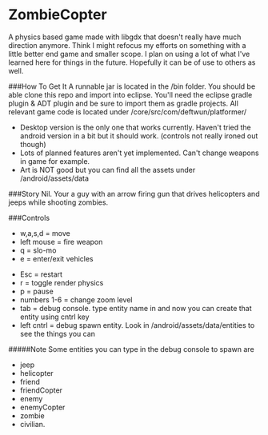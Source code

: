 # ZombieCopter
A physics based game made with libgdx that doesn't really have much direction anymore. Think I might refocus my efforts on something with a little better end game and smaller scope. I plan on using a lot of what I've learned here for things in the future. Hopefully it can be of use to others as well. 

###How To Get It
A runnable jar is located in the /bin folder. You should be able clone this repo and import into eclipse. You'll need the eclipse gradle plugin & ADT plugin and be sure to import them as gradle projects. All relevant game code is located under /core/src/com/deftwun/platformer/

<ul>
<li>Desktop version is the only one that works currently. Haven't tried the android version in a bit but it should work. (controls not really ironed out though) </li>
<li>Lots of planned features aren't yet implemented. Can't change weapons in game for example.</li>
<li>Art is NOT good but you can find all the assets under /android/assets/data </li>
</ul>


###Story
Nil. Your a guy with an arrow firing gun that drives helicopters and jeeps while shooting zombies.

###Controls
<ul>
<li>w,a,s,d = move</li>
<li>left mouse = fire weapon</li>
<li>q = slo-mo</li>
<li>e = enter/exit vehicles</li>
</ul>

<ul>
<li>Esc = restart</li>
<li>r = toggle render physics</li>
<li>p = pause</li>
<li>numbers 1-6 = change zoom level</li>
<li>tab = debug console. type entity name in and now you can create that entity using cntrl key </li>
<li>left cntrl = debug spawn entity. Look in /android/assets/data/entities to see the things you can</li>
</ul>

#####Note
Some entities you can type in the debug console to spawn are 
<ul>
<li>jeep</li>
<li>helicopter</li>
<li>friend</li>
<li>friendCopter</li>
<li>enemy</li>
<li>enemyCopter</li>
<li>zombie</li>
<li>civilian.</li>
</ul>




